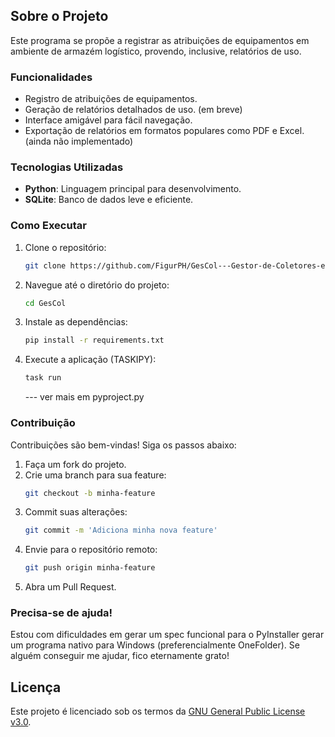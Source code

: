 ## Sobre o Projeto

Este programa se propõe a registrar as atribuições de equipamentos em ambiente de armazém logístico, provendo, inclusive, relatórios de uso.

### Funcionalidades

- Registro de atribuições de equipamentos.
- Geração de relatórios detalhados de uso. (em breve)
- Interface amigável para fácil navegação.
- Exportação de relatórios em formatos populares como PDF e Excel. (ainda não implementado)

### Tecnologias Utilizadas

- **Python**: Linguagem principal para desenvolvimento.
- **SQLite**: Banco de dados leve e eficiente.

### Como Executar

1. Clone o repositório:
    ```bash
    git clone https://github.com/FigurPH/GesCol---Gestor-de-Coletores-e-Equipamentos-Log-sitcos.git GesCol
    ```
2. Navegue até o diretório do projeto:
    ```bash
    cd GesCol
    ```
3. Instale as dependências:
    ```bash
    pip install -r requirements.txt
    ```
4. Execute a aplicação (TASKIPY):
    ```bash
    task run
    ```
    --- ver mais em pyproject.py

### Contribuição

Contribuições são bem-vindas! Siga os passos abaixo:

1. Faça um fork do projeto.
2. Crie uma branch para sua feature:
    ```bash
    git checkout -b minha-feature
    ```
3. Commit suas alterações:
    ```bash
    git commit -m 'Adiciona minha nova feature'
    ```
4. Envie para o repositório remoto:
    ```bash
    git push origin minha-feature
    ```
5. Abra um Pull Request.

### Precisa-se de ajuda!

Estou com dificuldades em gerar um spec funcional para o PyInstaller gerar um programa nativo para Windows (preferencialmente OneFolder). Se alguém conseguir me ajudar, fico eternamente grato!

## Licença

Este projeto é licenciado sob os termos da [GNU General Public License v3.0](LICENSE).

